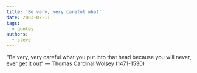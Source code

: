 ```yaml
---
title: 'Be very, very careful what'
date: 2003-02-11
tags:
  - quotes
authors:
  - steve
---
```


"Be very, very careful what you put into that head because you will never, ever get it out"
— Thomas Cardinal Wolsey (1471-1530)

